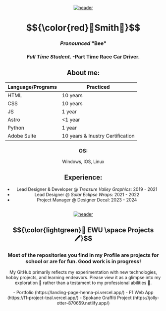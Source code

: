 

<div align="center">

[![header](https://upload.wikimedia.org/wikipedia/commons/6/6a/BEA_text_logo_%281972%29.svg)](https://bsideportfolio.com)

</div>

<div align="center">

# $${\color{red}🔩Smith🔩}$$


### _Pronounced_ "Bee"
### *Full Time Student*. -Part Time Race Car Driver.

##  About me: 



| Language/Programs| Practiced |
| ----------- | ----------- |
| HTML | 10 years |
| CSS | 10 years |
| JS | 1 year |
| Astro | <1 year |
| Python | 1 year |
| Adobe Suite | 10 years & Inustry Certification |

### OS:
 Windows, IOS, Linux


## Experience:
- Lead Designer & Developer @ _Treasure Valley Graphics_:  2019 - 2021
- Lead Designer @ _Solar Eclipse Wraps_: 2021 - 2022 
- Project Manager @ Designer Decal: 2023 - 2024 

</div>

## 


<div align="center">

[![header](https://assets-sports-gcp.thescore.com/basketball/team/1564/small_logo.png)](https://inside.ewu.edu/)

##   $${\color{lightgreen}📖 EWU \space Projects🖊}$$ 
### Most of the repositories you find in my Profile are projects for school or are for fun. Good work is in progress!

<p>My GitHub primarily reflects my experimentation with new technologies, hobby projects, and learning endeavors. Please view it as a glimpse into my exploration 🧪 rather than a testament to my professional abilities 🦸.</p>
- Portfolio (https://landing-page-henna-pi.vercel.app/)
- F1 Web App (https://f1-project-teal.vercel.app/)
- Spokane Graffiti Project (https://jolly-otter-870659.netlify.app/)

</div>


<!--
**beasmith152/beasmith152** is a ✨ _special_ ✨ repository because its `README.md` (this file) appears on your GitHub profile.

Here are some ideas to get you started:

- 🔭 I’m currently working on ...
- 🌱 I’m currently learning ...
- 👯 I’m looking to collaborate on ...
- 🤔 I’m looking for help with ...
- 💬 Ask me about ...
- 📫 How to reach me: ...
- 😄 Pronouns: ...
- ⚡ Fun fact: ...
-->
